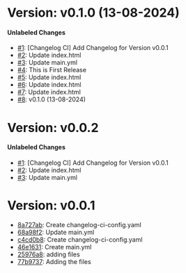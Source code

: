 # Version: v0.1.0 (13-08-2024)


#### Unlabeled Changes

* [#1](https://github.com/rchavhan276/changlogCI/pull/1): [Changelog CI] Add Changelog for Version v0.0.1
* [#2](https://github.com/rchavhan276/changlogCI/pull/2): Update index.html
* [#3](https://github.com/rchavhan276/changlogCI/pull/3): Update main.yml
* [#4](https://github.com/rchavhan276/changlogCI/pull/4): This is First Release
* [#5](https://github.com/rchavhan276/changlogCI/pull/5): Update index.html
* [#6](https://github.com/rchavhan276/changlogCI/pull/6): Update index.html
* [#7](https://github.com/rchavhan276/changlogCI/pull/7): Update index.html
* [#8](https://github.com/rchavhan276/changlogCI/pull/8): v0.1.0 (13-08-2024)


# Version: v0.0.2


#### Unlabeled Changes

* [#1](https://github.com/rchavhan276/changlogCI/pull/1): [Changelog CI] Add Changelog for Version v0.0.1
* [#2](https://github.com/rchavhan276/changlogCI/pull/2): Update index.html
* [#3](https://github.com/rchavhan276/changlogCI/pull/3): Update main.yml


# Version: v0.0.1

* [8a727ab](https://github.com/rchavhan276/changlogCI/commit/8a727abf21009c660b59d3753120d6ee537c3b74): Create changelog-ci-config.yaml
* [68a98f2](https://github.com/rchavhan276/changlogCI/commit/68a98f29a1085605d763c113d3394cfa66f0641e): Update main.yml
* [c4cd0b8](https://github.com/rchavhan276/changlogCI/commit/c4cd0b86ba6b8b2e920d3dbf38161f8cc712e5c5): Create changelog-ci-config.yaml
* [46e1631](https://github.com/rchavhan276/changlogCI/commit/46e1631ea742affa76a6aae214819790eac1f47d): Create main.yml
* [25976a8](https://github.com/rchavhan276/changlogCI/commit/25976a811948e870ba7377528575ad5b7153a690): adding files
* [77b9737](https://github.com/rchavhan276/changlogCI/commit/77b9737ffb0b85b80350cea660f4b0a9392c4f43): Adding the files
